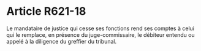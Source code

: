 # Article R621-18

Le mandataire de justice qui cesse ses fonctions rend ses comptes à celui qui le remplace, en présence du juge-commissaire, le débiteur entendu ou appelé à la diligence du greffier du tribunal.